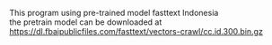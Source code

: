 This program using pre-trained model fasttext Indonesia<br>
the pretrain model can be downloaded at <href>https://dl.fbaipublicfiles.com/fasttext/vectors-crawl/cc.id.300.bin.gz<href>
